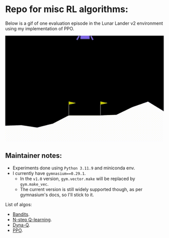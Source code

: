 # Repo for misc RL algorithms:

Below is a gif of one evaluation episode in the Lunar Lander v2 environment using my implementation of PPO.

![](./assets/gifs/eval_lunarlander_v2_greedy_ppo_mine.gif)

## Maintainer notes:
* Experiments done using `Python 3.11.9` and miniconda env.
* I currently have `gymnasium==0.29.1`. 
    * In the `v1.0` version, `gym.vector.make` will be replaced by `gym.make_vec`. 
    * The current version is still widely supported though, as per gymnasium's docs, so I'll stick to it.

List of algos:
* <a href="./docs/bandits.md">Bandits</a>.
* <a href="./src/n_step/README.md">N-step Q-learning</a>.
* <a href="./src/model_based/README.md">Dyna-Q</a>.
* <a href="./src/actor_critic/">PPO</a>.
